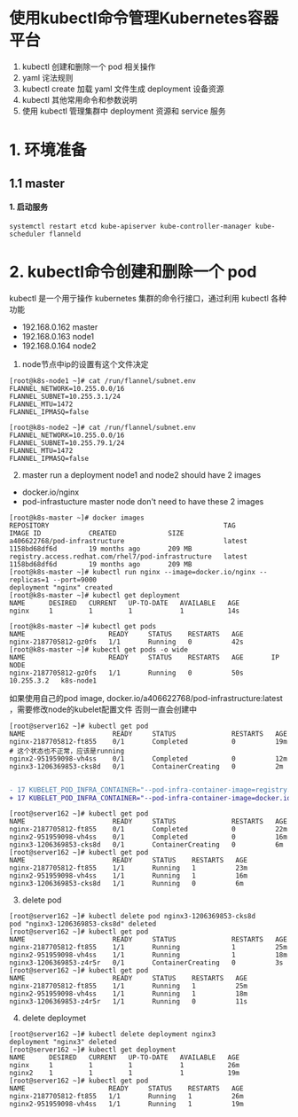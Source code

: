 # 使用kubectl命令管理Kubernetes容器平台

1. kubectl 创建和删除一个 pod 相关操作
3. yaml 诧法规则
4. kubectl create 加载 yaml 文件生成 deployment 设备资源
5. kubectl 其他常用命令和参数说明
6. 使用 kubectl 管理集群中 deployment 资源和 service 服务


# 1. 环境准备

## 1.1 master
#### 1. 启动服务
```systemctl restart etcd kube-apiserver kube-controller-manager kube-scheduler flanneld```





# 2. kubectl命令创建和删除一个 pod 
kubectl 是一个用亍操作 kubernetes 集群的命令行接口，通过利用 kubectl 各种功能

- 192.168.0.162 master
- 192.168.0.163 node1
- 192.168.0.164 node2





















1. node节点中ip的设置有这个文件决定
```
[root@k8s-node1 ~]# cat /run/flannel/subnet.env 
FLANNEL_NETWORK=10.255.0.0/16
FLANNEL_SUBNET=10.255.3.1/24
FLANNEL_MTU=1472
FLANNEL_IPMASQ=false
```
```
[root@k8s-node2 ~]# cat /run/flannel/subnet.env 
FLANNEL_NETWORK=10.255.0.0/16
FLANNEL_SUBNET=10.255.79.1/24
FLANNEL_MTU=1472
FLANNEL_IPMASQ=false
```
2. master run a deployment
node1 and node2 should have 2 images
  - docker.io/nginx
  - pod-infrastucture
master node don't need to have these 2 images

```
[root@k8s-master ~]# docker images
REPOSITORY                                            TAG                 IMAGE ID            CREATED             SIZE
a406622768/pod-infrastructure                         latest              1158bd68df6d        19 months ago       209 MB
registry.access.redhat.com/rhel7/pod-infrastructure   latest              1158bd68df6d        19 months ago       209 MB
[root@k8s-master ~]# kubectl run nginx --image=docker.io/nginx --replicas=1 --port=9000
deployment "nginx" created
[root@k8s-master ~]# kubectl get deployment 
NAME      DESIRED   CURRENT   UP-TO-DATE   AVAILABLE   AGE
nginx     1         1         1            1           14s

[root@k8s-master ~]# kubectl get pods
NAME                     READY     STATUS    RESTARTS   AGE
nginx-2187705812-gz0fs   1/1       Running   0          42s
[root@k8s-master ~]# kubectl get pods -o wide
NAME                     READY     STATUS    RESTARTS   AGE       IP           NODE
nginx-2187705812-gz0fs   1/1       Running   0          50s       10.255.3.2   k8s-node1
```

如果使用自己的pod image, docker.io/a406622768/pod-infrastructure:latest ，需要修改node的kubelet配置文件
否则一直会创建中
```
[root@server162 ~]# kubectl get pod
NAME                      READY     STATUS              RESTARTS   AGE
nginx-2187705812-ft855    0/1       Completed           0          19m      # 这个状态也不正常，应该是running
nginx2-951959098-vh4ss    0/1       Completed           0          12m
nginx3-1206369853-cks8d   0/1       ContainerCreating   0          2m
```
```diff

- 17 KUBELET_POD_INFRA_CONTAINER="--pod-infra-container-image=registry.access.redhat.com/rhel7/pod-infrastructure:latest"
+ 17 KUBELET_POD_INFRA_CONTAINER="--pod-infra-container-image=docker.io/a406622768/pod-infrastructure:latest" 
```
```
[root@server162 ~]# kubectl get pod
NAME                      READY     STATUS              RESTARTS   AGE
nginx-2187705812-ft855    0/1       Completed           0          22m
nginx2-951959098-vh4ss    0/1       Completed           0          16m
nginx3-1206369853-cks8d   0/1       ContainerCreating   0          6m
[root@server162 ~]# kubectl get pod
NAME                      READY     STATUS    RESTARTS   AGE
nginx-2187705812-ft855    1/1       Running   1          23m
nginx2-951959098-vh4ss    1/1       Running   1          16m
nginx3-1206369853-cks8d   1/1       Running   0          6m
```
3. delete pod
```
[root@server162 ~]# kubectl delete pod nginx3-1206369853-cks8d
pod "nginx3-1206369853-cks8d" deleted
[root@server162 ~]# kubectl get pod
NAME                      READY     STATUS              RESTARTS   AGE
nginx-2187705812-ft855    1/1       Running             1          25m
nginx2-951959098-vh4ss    1/1       Running             1          18m
nginx3-1206369853-z4r5r   0/1       ContainerCreating   0          3s
[root@server162 ~]# kubectl get pod
NAME                      READY     STATUS    RESTARTS   AGE
nginx-2187705812-ft855    1/1       Running   1          25m
nginx2-951959098-vh4ss    1/1       Running   1          18m
nginx3-1206369853-z4r5r   1/1       Running   0          11s
```
4. delete deploymet
```
[root@server162 ~]# kubectl delete deployment nginx3
deployment "nginx3" deleted
[root@server162 ~]# kubectl get deployment 
NAME      DESIRED   CURRENT   UP-TO-DATE   AVAILABLE   AGE
nginx     1         1         1            1           26m
nginx2    1         1         1            1           19m
[root@server162 ~]# kubectl get pod
NAME                     READY     STATUS    RESTARTS   AGE
nginx-2187705812-ft855   1/1       Running   1          26m
nginx2-951959098-vh4ss   1/1       Running   1          19m
```
